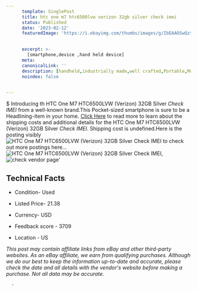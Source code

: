```yaml
---
      template: SinglePost
      title: htc one m7 htc6500lvw verizon 32gb silver check imei 
      status: Published
      date: '2023-02-12'
      featuredImage: 'https://i.ebayimg.com/thumbs/images/g/IbEAAOSwQztjNI-9/s-l225.jpg'
       

      excerpt: >-
        [smartphone,device ,hand held device]
      meta:
      canonicalLink: ''
      description: [handheld,industrially made,well crafted,Portable,Mobile,Compact,Convenient,Lightweight,Maneuverable,Man-portable,Miniature,Carriable,Hand-held,Light,Holdable,Transportable,Mobile device,Pocket-sized,On-the-go,Wireless,Cordless,Compact size,Convenient size, smartphone,device ,hand held device]
      noindex: false
      

---
```

$
      Introducing th HTC One M7 HTC6500LVW (Verizon) 32GB Silver *Check IMEI* from a well-known brand.This Pocket-sized smartphone is sure to be a Headlining-item in your home. [Click Here](https://www.ebay.com/itm/285140985485?hash=item4263ba268d%3Ag%3AIbEAAOSwQztjNI-9&mkevt=1&mkcid=1&mkrid=711-53200-19255-0&campid=%253CePNCampaignId%253E&customid=%253CreferenceId%253E&toolid=10049) to read more to learn about the shipping costs and additional details for the HTC One M7 HTC6500LVW (Verizon) 32GB Silver *Check IMEI*. Shipping cost is undefined.Here is the posting visibly ![HTC One M7 HTC6500LVW (Verizon) 32GB Silver *Check IMEI*](https://i.ebayimg.com/thumbs/images/g/IbEAAOSwQztjNI-9/s-l225.jpg) to check out more postings here... ![HTC One M7 HTC6500LVW (Verizon) 32GB Silver *Check IMEI*](https://i.ebayimg.com/images/g/IbEAAOSwQztjNI-9/s-l1600.jpg), ![check vendor page](https://origin-galleryplus.ebayimg.com/ws/web/285140985485_2_0_1/225x225.jpg)'

      

 ## Technical Facts 



     
      

 - Condition- Used 


      

 - Listed Price- 21.38 


      

 - Currency- USD 


      

 - Feedback score - 3709 


      

 - Location - US 


      
      

 *_This post may contain affiliate links from eBay and other third-party websites. As an eBay affiliate, we earn from qualifying purchases. Although we do our best to keep the information up-to-date and accurate, please check the date and all details with the vendor's website before making a purchase. Not all data may be accurate._*




      -
